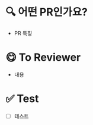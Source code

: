 <!-- PR 내용
어떤 작업을 했는지 작성해주세요!
PR이 너무 크면 너무 많은 내용이 들어가겠죠?
-->
# 🔍 어떤 PR인가요?
- PR 특징

<!-- 리뷰어에게
어떤 부분을 자세하게 리뷰할지 서술해주세요.
-->
# 😋 To Reviewer
- 내용

<!-- 테스트 
반영한 테스트 메서드 이름과 어떤 테스트를 했는지 작성해주세요.
(ex. save_Fail_ByDuplicateEmail : 중복된 이메일로 저장 실패 테스트 작성)
-->
# ✅ Test
- [ ] 테스트
